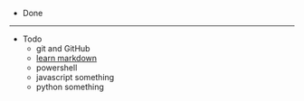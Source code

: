 * Done
----
* Todo
  * git and GitHub
  * [learn markdown](https://github.com/xurln/learn-markdown)
  * powershell
  * javascript something
  * python something
